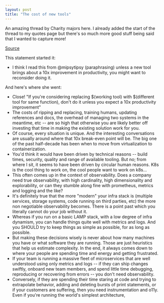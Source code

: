 ```yaml
---
layout: post
title: "The cost of new tools"
---
```


An amazing thread by Charity majors here. I already added the start of the thread to my quotes page but there's so much more good stuff being said that I wanted to capture more!

[Source](https://twitter.com/mipsytipsy/status/1490229218755579904)

This statement started it: 

* I think I read this from @mipsytipsy (paraphrasing) unless a new tool brings about a 10x improvement in productivity, you might want to reconsider doing it.

And here's where she went:

* Close! "If you're considering replacing $(working tool) with $(different tool for same function), don't do it unless you expect a 10x productivity improvement"
* The costs of ripping and replacing, training humans, updating references and docs, the overhead of managing two systems in the meantime, etc -- are so high that otherwise you are likely better off investing that time in making the existing solution work for you.
* Of course, every situation is unique. And the interesting conversations are usually around where that 10x break-even point will be. The big one of the past half-decade has been when to move from virtualization to containerization.
* You'd think it would have been driven by technical reasons -- build times, security, quality and range of available tooling. But no; from where I sit, it seems to have been driven by circular human reasons. K8s is the cool thing to work on, the cool people want to work on k8s...
* This often comes up in the context of observability. Does a company need true observability, with high cardinality, high dimensionality and explorability, or can they stumble along fine with prometheus, metrics and logging and the like?
* It's definitely true that the more "modern" your infra stack is (multiple services, storage systems, code running on third parties, etc) the more non negotiable observability becomes. There is a point past which you literally cannot do your job without it.
* Whereas if you run on a basic LAMP stack, with a low degree of infra dynamism, you can handle things quite well with metrics and logs. And you SHOULD try to keep things as simple as possible, for as long as possible.
* But making these decisions wisely is never about how many machines you have or what software they are running. Those are just heuristics that help us estimate complexity. In the end, it always comes down to where your people are spending time  and energy and getting frustrated.
* If your team is running a massive fleet of microservices that are well understood using only metrics and logs -- if they can ship changes swiftly, onboard new team members, and spend little time debugging, reproducing or recovering from errors -- you don't need observability.
* Conversely, if they are spending their time staring at code and trying to extrapolate behavior, adding and deleting bursts of print statements, or if your customers are suffering, then you need instrumentation and o11y. Even if you're running the world's simplest architecture,
